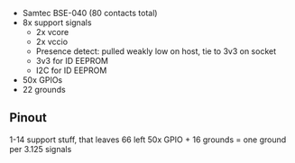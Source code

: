 * Samtec BSE-040 (80 contacts total)
* 8x support signals
	* 2x vcore
	* 2x vccio
	* Presence detect: pulled weakly low on host, tie to 3v3 on socket
	* 3v3 for ID EEPROM
	* I2C for ID EEPROM
* 50x GPIOs
* 22 grounds

## Pinout
1-14 support stuff, that leaves 66 left
50x GPIO + 16 grounds = one ground per 3.125 signals